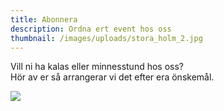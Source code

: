 ```yaml
---
title: Abonnera
description: Ordna ert event hos oss
thumbnail: /images/uploads/stora_holm_2.jpg
---
```

Vill ni ha kalas eller minnesstund hos oss?\
Hör av er så arrangerar vi det efter era önskemål.

![](/images/uploads/img_5800.jpg)